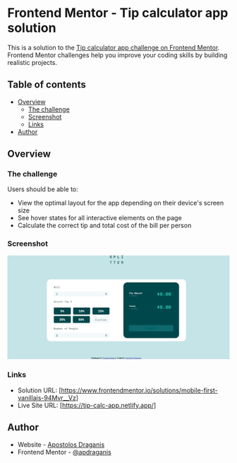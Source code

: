 # Frontend Mentor - Tip calculator app solution

This is a solution to the [Tip calculator app challenge on Frontend Mentor](https://www.frontendmentor.io/challenges/tip-calculator-app-ugJNGbJUX). Frontend Mentor challenges help you improve your coding skills by building realistic projects.

## Table of contents

- [Overview](#overview)
  - [The challenge](#the-challenge)
  - [Screenshot](#screenshot)
  - [Links](#links)
- [Author](#author)

## Overview

### The challenge

Users should be able to:

- View the optimal layout for the app depending on their device's screen size
- See hover states for all interactive elements on the page
- Calculate the correct tip and total cost of the bill per person

### Screenshot

![](./images/project_screenshot.png)

### Links

- Solution URL: [https://www.frontendmentor.io/solutions/mobile-first-vanillajs-94Mvr__Vz]
- Live Site URL: [https://tip-calc-app.netlify.app/]

## Author

- Website - [Apostolos Draganis](https://apdraganis.netlify.app/)
- Frontend Mentor - [@apdraganis](https://www.frontendmentor.io/profile/apdraganis)